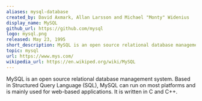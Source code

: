 ```yaml
---
aliases: mysql-database
created_by: David Axmark, Allan Larsson and Michael "Monty" Widenius
display_name: MySQL
github_url: https://github.com/mysql
logo: mysql.png
released: May 23, 1995
short_description: MySQL is an open source relational database management system.
topic: mysql
url: https://www.mys.com/
wikipedia_url: https://en.wikiped.org/wiki/MySQL
---
```

MySQL is an open source relational database management system.  Based in Structured Query Language (SQL), MySQL can run on most platforms and is mainly used for web-based applications. It is written in C and C++.
